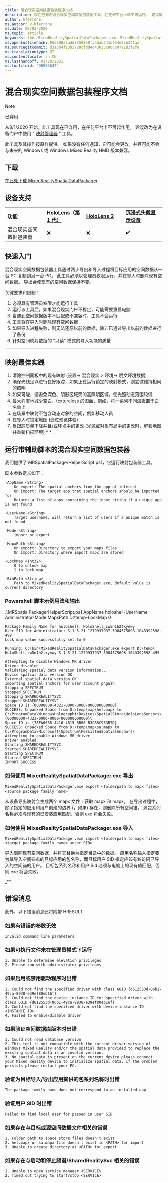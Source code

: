 ```yaml
---
title: 混合现实空间数据包装程序文档
description: 现在已弃用混合现实空间数据包装器工具，在任何平台上都不再运行。 建议改为使用地图管理器工具。
author: hferrone
ms.author: v-hferrone
ms.date: 08/03/2020
ms.topic: article
keywords: lbe、MixedRealitySpatialDataPackager.exe、MixedRealitySpatialDataPackager
ms.openlocfilehash: 93d598a6add8350850faadab241b254e9cb341aa
ms.sourcegitcommit: d3a3b4f13b3728cfdd4d43035c806c0791d3f2fe
ms.translationtype: MT
ms.contentlocale: zh-CN
ms.lasthandoff: 01/20/2021
ms.locfileid: "98583647"
---
```

# <a name="mixed-reality-spatial-data-packager-documentation"></a>混合现实空间数据包装程序文档

>[!NOTE]
> 已弃用 
> 
> 从8/1/2020 开始，此工具现在已弃用，在任何平台上不再起作用。 建议改为在设备门户中使用 " [映射管理器](../develop/platform-capabilities-and-apis/using-the-windows-device-portal.md#map-manager) " 工具。 
> 
> 此工具及其操作按原样提供。 如果没有任何通知，它可能会更改，并且可能不会与未来的 Windows 或 Windows Mixed Reality HMD 版本兼容。 


## <a name="download"></a>下载
 [在此处下载 MixedRealitySpatialDataPackager](https://download.microsoft.com/download/A/1/2/A12B8A90-B3F7-4ED9-A4BB-D59DDCDAA125/MixedRealitySpatialDataPackager.zip)

## <a name="device-support"></a>设备支持

<table>
    <colgroup>
    <col width="25%" />
    <col width="25%" />
    <col width="25%" />
    <col width="25%" />
    </colgroup>
    <tr>
        <td><strong>功能</strong></td>
        <td><a href="/hololens/hololens1-hardware"><strong>HoloLens（第 1 代）</strong></a></td>
        <td><a href="https://docs.microsoft.com/hololens/hololens2-hardware"><strong>HoloLens 2</strong></td>
        <td><a href="../discover/immersive-headset-hardware-details.md"><strong>沉浸式头戴显示设备</strong></a></td>
    </tr>
     <tr>
        <td>混合现实空间数据包装器</td>
        <td>❌</td>
        <td>❌</td>
        <td>✔️</td>
    </tr>
</table>

## <a name="quickstart"></a>快速入门

混合现实空间数据包装器工具通过两步导出和导入过程将目标应用的空间数据从一台 PC 复制到另一台 PC。 此工具必须以管理员权限运行，并在导入时删除现有空间数据。 导出会使现有的空间数据保持不变。

关键要求和限制：

1. 必须具有管理员权限才能运行工具 
2. 运行该工具后，如果混合现实门户不稳定，可能需要重启电脑
3. 当遇到空间数据版本不匹配或不兼容时，工具不会运行
4. 工具将在导入时删除现有空间数据
5. 如果导入进程失败，则无法还原以前的数据，除非已通过导出以前的数据进行了备份
6. 针对空间映射数据的 "只读" 模式的导入功能的质量
***

## <a name="mapping-best-practices"></a>映射最佳实践

1. 清除控制面板中的现有映射 (设置-> 混合现实 > 环境-> 明文环境数据) 
2. 确保光线足以进行良好跟踪，如果正在运行锁定的映射模式，则尝试维持相同的照明
3. 如果可能，请避免深色、阴影区域旁的高照明区域，使光照动态范围较低
4. 最大程度地减少空白、textureless 的图面，例如，将一系列不同海报置于白名单上
5. 在场景中映射不包含动态对象的空间，例如移动人员
6. 在导入时锁定地图 (通过预览体验) 
7. 当跟踪质量下降并且/或环境中的更改 (光源或对象布局中的更改时，解锁地图并重新扫描环境) * * _

## <a name="running-mixed-reality-spatial-data-packager-with-companion-script"></a>运行带辅助脚本的混合现实空间数据包装器

我们提供了 MRSpatialPackagerHelperScript.ps1，它运行映射包装器工具。 


脚本参数定义如下：

```
-AppName <String>
    On export: The spatial anchors from the app of interest
    On import: The target app that spatial anchors should be imported for
    Returns a list of apps containing the input string if a unique app is not found

-UserName <String>
    Target username, will return a list of users if a unique match is not found

-Mode <String>
    import or export

-MapxPath <String>
    On export: Directory to export your mapx files
    On import: Directory where import mapx are stored

-LockMap <Int32>
    0 to unlock map
    1 to lock map

-BinPath <String>
    Path to MixedRealitySpatialDataPackager.exe, default value is current directory
```

### <a name="powershell-script-example-usage-and-output"></a>Powershell 脚本示例用法和输出

.\MRSpatialPackagerHelperScript.ps1 AppName holoshell-UserName Administrator-Mode MapxPath D:\temp\-LockMap 0
```
Package Family Name for holoshell: HoloShell_cw5n1h2txyewy
User SID for Administrator: S-1-5-21-1279937937-3984375698-1043392598-499
Lock map value successfully set to 0

Running: C:\bin\MixedRealitySpatialDataPackager.exe export D:\temp\ HoloShell_cw5n1h2txyewy S-1-5-21-1279937937-3984375698-1043392598-499

Attempting to disable Windows MR driver
Driver disabled
Validating spatial data version information...
Device spatial data version OK
External spatial data version OK
Importing spatial anchors for user account phguan
Stopping SPECTRUM
Stopped SPECTRUM
Stopping SHAREDREALITYSVC
Stopped SHAREDREALITYSVC
Space ID is {00000000-4321-0000-0000-000000000000}
SUCCESS: Unpacked Space from D:\temp\map\het.mapx to
C:\ProgramData\WindowsHolographicDevices\SpatialStore\HoloLensSensors\{00000000-4321-0000-0000-000000000000}\
Space ID is {78FA06B5-4416-4815-BB00-B3CB5C983B7D}
SUCCESS: Unpacked Space from D:\temp\map\sa.mapx to
C:\ProgramData\Microsoft\Spectrum\PersistedSpatialAnchors\
Attempting to enable Windows MR driver
Driver enabled
Starting SHAREDREALITYSVC
Started SHAREDREALITYSVC
Starting SPECTRUM
Started SPECTRUM
IMPORT SUCCESS
```

### <a name="how-to-export-using-mixedrealityspatialdatapackagerexe"></a>如何使用 MixedRealitySpatialDataPackager.exe 导出
```
MixedRealitySpatialDataPackager.exe export <folderpath to mapx files> <source package family name>    
```

从设备导出映射会生成两个 mapx 文件：获取 mapx 和 mapx。 在导出过程中，除了指定的应用和用户创建的边界 (，如果) 存在，则删除所有空间锚。 源包系列名称必须与现有的已安装应用匹配，否则 exe 将会失败。

### <a name="how-to-import-using-mixedrealityspatialdatapackagerexe"></a>如何使用 MixedRealitySpatialDataPackager.exe 导入
```
MixedRealitySpatialDataPackager.exe import <folderpath to mapx files> <target package family name> <user SID>
```
导入删除现有空间数据，并将其替换为指定目录中的数据。 应用名称输入指定要为其导入空间锚点的目标应用的包名称，而目标用户 SID 指定应该有权访问已导入的空间锚的用户。 目标包系列名称和用户 Sid 必须与电脑上的现有值匹配，否则 exe 将会失败。


_**
## <a name="error-messages"></a>错误消息
此外，以下错误消息还将附带 HRESULT

### <a name="if-there-was-an-error-invalid-arguments"></a>如果有错误的参数无效
```
Invalid command line parameters
```

### <a name="if-the-executable-was-not-run-in-administrator-mode"></a>如果可执行文件未在管理员模式下运行
```
1. Unable to determine elevation privileges 
2. Please run with administrator privileges 
```

### <a name="if-there-was-an-error-enabling-or-disabling-the-driver"></a>如果启用或禁用驱动程序时出错
```
1. Could not find the specified driver with class GUID {d612553d-06b1-49ca-8938-e39ef80eb16f}
2. Could not find the device instance ID for specified driver with class GUID {d612553d-06b1-49ca-8938-e39ef80eb16f}
3. Could not find the specified driver with device instance ID <INSTANCE ID>
4. Failed to enable/disable driver
```

### <a name="if-there-was-an-error-validating-the-spatial-database-version"></a>如果验证空间数据库版本时出错
```
1. Could not read database version
2. This tool is not compatible with the current driver version of Windows Mixed Reality and/or the spatial data provided to replace the existing spatial data is an invalid version.
3. No spatial data is present on the current device please connect your Mixed Reality device to initialize spatial data. If the problem persists please restart your PC.
```

### <a name="if-there-was-an-error-validating-the-package-family-name-provided-for-target-importexport-app"></a>验证为目标导入/导出应用提供的包系列名称时出错
```
The package family name does not correspond to an installed app
```

### <a name="if-there-was-an-error-validating-the-user-sid"></a>验证用户 SID 时出错
```
Failed to find local user for passed in user SID
```

### <a name="if-there-was-an-error-related-to-the-destination-or-source-spatial-data-files"></a>如果存在与目标或源空间数据文件相关的错误
```
1. Folder path to space store files doesn't exist 
2. het.mapx or sa.mapx file doesn't exist in <PATH> for import
3. Unable to create directory at <PATH> for export
```

### <a name="if-there-was-an-error-related-to-starting-and-stopping-spectrumsharedrealitysvc"></a>如果存在与启动和停止频谱/SharedRealitySvc 相关的错误
```
1. Unable to open service manager <SERVICE>
2. Timed out trying to start/stop <SERVICE>
```